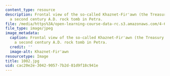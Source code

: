 ```yaml
---
content_type: resource
description: Frontal view of the so-called Khaznet-Fir'awn (the Treasury of Pharoah),
  a second century A.D. rock tomb in Petra.
file: /media/https%3A/open-learning-course-data-rc.s3.amazonaws.com/4-614-religious-architecture-and-islamic-cultures-fall-2002/cac20e2e304290577b2d81d9f18c941e_1002.jpg
file_type: image/jpeg
image_metadata:
  caption: Frontal view of the so-called Khaznet-Fir'awn (the Treasury of Pharoah),
    a second century A.D. rock tomb in Petra.
  credit: ''
  image-alt: Khaznet-Fir'awn
resourcetype: Image
title: 1002.jpg
uid: cac20e2e-3042-9057-7b2d-81d9f18c941e
---
```

